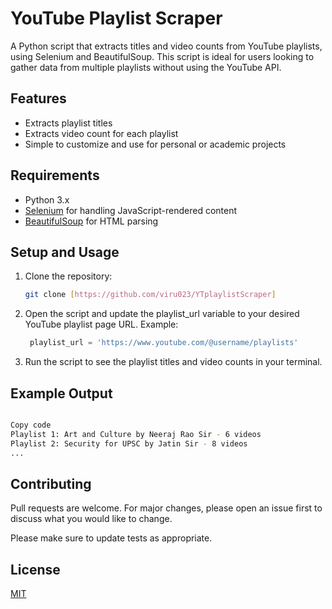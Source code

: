 # YouTube Playlist Scraper

A Python script that extracts titles and video counts from YouTube playlists, using Selenium and BeautifulSoup. This script is ideal for users looking to gather data from multiple playlists without using the YouTube API.

## Features

- Extracts playlist titles
- Extracts video count for each playlist
- Simple to customize and use for personal or academic projects

## Requirements

- Python 3.x
- [Selenium](https://pypi.org/project/selenium/) for handling JavaScript-rendered content
- [BeautifulSoup](https://pypi.org/project/beautifulsoup4/) for HTML parsing

## Setup and Usage

1. Clone the repository:

   ```bash
   git clone [https://github.com/viru023/YTplaylistScraper]


2. Open the script and update the playlist_url variable to your desired YouTube playlist page URL. Example:

   ```python
    playlist_url = 'https://www.youtube.com/@username/playlists'


3. Run the script to see the playlist titles and video counts in your terminal.

## Example Output

```bash

Copy code
Playlist 1: Art and Culture by Neeraj Rao Sir - 6 videos
Playlist 2: Security for UPSC by Jatin Sir - 8 videos
...

```

## Contributing

Pull requests are welcome. For major changes, please open an issue first
to discuss what you would like to change.

Please make sure to update tests as appropriate.

## License

[MIT](https://choosealicense.com/licenses/mit/)
